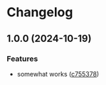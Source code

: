 # Changelog

## 1.0.0 (2024-10-19)


### Features

* somewhat works ([c755378](https://github.com/kjnsn/tim/commit/c7553782d9b6388c764945f516948d733d5d3986))
